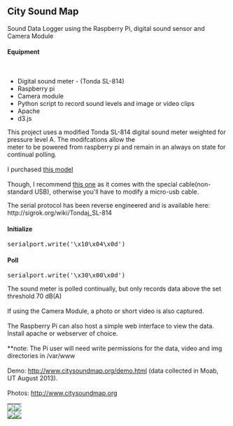 <html>
<body>
<h2>City Sound Map</h2>
<p>
Sound Data Logger using the Raspberry Pi, digital sound sensor and Camera Module 
<br/>
<h4>Equipment</h4>
<br/>
<ul>
<li>Digital sound meter - (Tonda SL-814)</li>
<li>Raspberry pi</li>
<li>Camera module</li>
<li>Python script to record sound levels and image or video clips</li>
<li>Apache</li>
<li>d3.js</li>
</ul>
</p>
<p>
This project uses a modified Tonda SL-814 digital sound meter weighted for pressure level A.  The modifcations allow the meter to be powered from raspberry pi and remain in an always on state for continual polling. 
<br/><br/>
I purchased <a href="http://www.amazon.com/NEEWER%C2%AE-Digital-Sound-Level-Meter/dp/B005JX2EZ2">this model</a>   
<br/><br/>
Though, I recommend <a href="http://www.amazon.com/Professional-Digital-Pressure-Measurement-Detectors/dp/B00LL3Y074">this one</a> as it comes with the special cable(non-standard USB), otherwise you'll have to modify a micro-usb cable.
</p>
<p>
The serial protocol has been reverse engineered and is available here:<br />
http://sigrok.org/wiki/Tondaj_SL-814
</p>
<p>
<h4>Initialize</h4> 
<p><pre>serialport.write('\x10\x04\x0d')</pre></p>
<h4>Poll</h4> 
<p><pre>serialport.write('\x30\x00\x0d')</pre></p>
</p>
<p>
The sound meter is polled continually, but only records data above the set threshold 70 dB(A) 
<br/><br/>
If using the Camera Module, a photo or short video is also captured.
<br/><br/>
The Raspberry Pi can also host a simple web interface to view the data.  Install apache or webserver of choice.  
<br/><br/>
**note: The Pi user will need write permissions for the data, video and img directories in /var/www
<br/><br/>
Demo: <a href="http://www.citysoundmap.org/demo.html">http://www.citysoundmap.org/demo.html</a> (data collected in Moab, UT August 2013).
<br/><br/>
Photos: <a href="http://www.citysoundmap.org/">http://www.citysoundmap.org</a>
</p>
<p>
<table>
	<tr>
		<td width="50%" style="border: none; padding: 0in">
			<img SRC="http://www.citysoundmap.org/SoundMap_html_m385bb6d7.jpg"></img>
		</td>		
		<td width="50%" style="border: none; padding: 0in">
			<img SRC="http://www.citysoundmap.org/SoundMap_html_m52855a9.jpg"></img>
		</td>
	</tr>
	<tr>
		<td width="50%" style="border: none; padding: 0in">
			<img SRC="http://www.citysoundmap.org/SoundMap_html_m78939703.png"></img>
		</td>		
		<td width="50%" style="border: none; padding: 0in">
			<img SRC="http://www.citysoundmap.org/SoundMap_html_7278ea41.png"></img>
		</td>
	</tr>	
</table>
</p>
</body>
</html>
